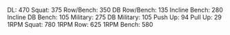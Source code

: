 DL: 470
 Squat: 375
 Row/Bench: 350
 DB Row/Bench: 135
 Incline Bench: 280
 Incline DB Bench: 105
 Military: 275
 DB Military: 105
 Push Up: 94
 Pull Up: 29
 1RPM Squat: 780
 1RPM Row: 625
 1RPM Bench: 580
